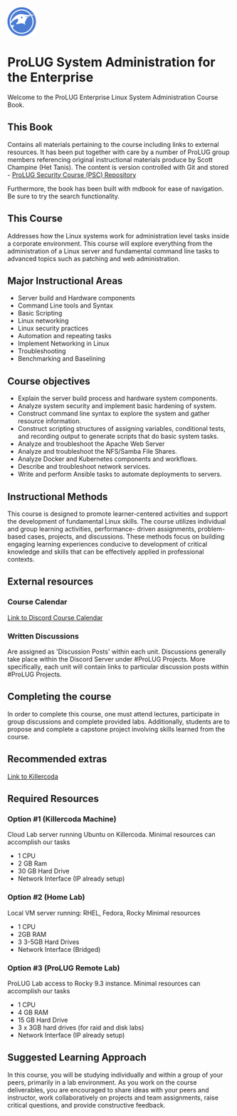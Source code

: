 <div class="flex-container">
        <img src="https://github.com/ProfessionalLinuxUsersGroup/img/blob/main/Assets/Logos/ProLUG_Round_Transparent_LOGO.png?raw=true" width="64" height="64"></img>
    <p>
        <h1>ProLUG System Administration for the Enterprise</h1>
    </p>
</div>

Welcome to the ProLUG Enterprise Linux System Administration Course Book.

## This Book

Contains all materials pertaining to the course including links to external resources.
It has been put together with care by a number of ProLUG group members referencing original
instructional materials produce by Scott Champine (Het Tanis). The content is version
controlled with Git and stored - [ProLUG Security Course (PSC) Repository](https://github.com/ProfessionalLinuxUsersGroup/psc/)

Furthermore, the book has been built with mdbook for ease of navigation. Be sure to try the search functionality.

## This Course

Addresses how the Linux systems work for administration level tasks inside a corporate environment. This course will explore everything from the administration of a Linux server and fundamental command line tasks to advanced topics such as patching and web administration.

## Major Instructional Areas

- Server build and Hardware components
- Command Line tools and Syntax
- Basic Scripting
- Linux networking
- Linux security practices
- Automation and repeating tasks
- Implement Networking in Linux
- Troubleshooting
- Benchmarking and Baselining

## Course objectives

- Explain the server build process and hardware system components.
- Analyze system security and implement basic hardening of system.
- Construct command line syntax to explore the system and gather resource information.
- Construct scripting structures of assigning variables, conditional tests, and recording output to
  generate scripts that do basic system tasks.
- Analyze and troubleshoot the Apache Web Server
- Analyze and troubleshoot the NFS/Samba File Shares.
- Analyze Docker and Kubernetes components and workflows.
- Describe and troubleshoot network services.
- Write and perform Ansible tasks to automate deployments to servers.

## Instructional Methods

This course is designed to promote learner-centered activities and support the development of
fundamental Linux skills. The course utilizes individual and group learning activities, performance-
driven assignments, problem-based cases, projects, and discussions. These methods focus on building
engaging learning experiences conducive to development of critical knowledge and skills that can be
effectively applied in professional contexts.

## External resources

### Course Calendar

[Link to Discord Course Calendar](https://discord.gg/brkZ5tQ8?event=1334344976527790101)

### Written Discussions

Are assigned as 'Discussion Posts' within each unit. Discussions generally take place within the Discord Server under #ProLUG Projects. More specifically, each unit will contain links to particular discussion posts within #ProLUG Projects.

## Completing the course

In order to complete this course, one must attend lectures, participate in group discussions and complete provided labs. Additionally, students are to propose and complete a capstone project involving skills learned from the course.

## Recommended extras

[Link to Killercoda](https://killercoda.com/)

## Required Resources

### Option #1 (Killercoda Machine)

Cloud Lab server running Ubuntu on Killercoda.
Minimal resources can accomplish our tasks

- 1 CPU
- 2 GB Ram
- 30 GB Hard Drive
- Network Interface (IP already setup)

### Option #2 (Home Lab)

Local VM server running: RHEL, Fedora, Rocky
Minimal resources

- 1 CPU
- 2GB RAM
- 3 3-5GB Hard Drives
- Network Interface (Bridged)

### Option #3 (ProLUG Remote Lab)

ProLUG Lab access to Rocky 9.3 instance.
Minimal resources can accomplish our tasks

- 1 CPU
- 4 GB RAM
- 15 GB Hard Drive
- 3 x 3GB hard drives (for raid and disk labs)
- Network Interface (IP already setup)

## Suggested Learning Approach

In this course, you will be studying individually and within a group of your peers, primarily in a lab environment. As you work on the course deliverables, you are encouraged to share ideas with your peers and instructor, work collaboratively on projects and team assignments, raise critical questions, and provide constructive feedback.

